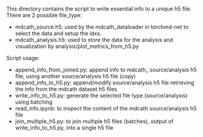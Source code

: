 This directory contains the script to write essential info to a unique h5 file. There are 2 possible file_type:
- mdcath_source.h5: used by the mdcath_dataloader in torchmd-net to select the data and setup the idxs.
- mdcath_analysis.h5: used to store the data for the analysis and visualization by analysis/plot_metrics_from_h5.py

Script usage:
- append_info_from_joined.py: append info to mdcath_ source/analysis h5 file, using another source/analysis h5 file (copy)
- append_info_to_h5.py: append/modify source/analysis h5 file retrieving the info from the mdcath dataset h5 files
- write_info_to_h5.py: generate the selected file type (source/analysis) using batching
- read_info.ipynb: to inspect the content of the mdcath source/analysis h5 file
- join_multiple_h5.py: to join multiple h5 files (batches), output of write_info_to_h5.py, into a single h5 file